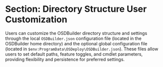 # Section: Directory Structure User Customization

Users can customize the OSDBuilder directory structure and settings through the local `OSDBuilder.json` configuration file (located in the OSDBuilder home directory) and the optional global configuration file (located in `$env:ProgramData\OSDeploy\OSDBuilder.json`). These files allow users to set default paths, feature toggles, and cmdlet parameters, providing flexibility and persistence for preferred settings.
